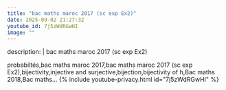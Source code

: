```yaml
---
title: "bac maths maroc 2017 (sc exp Ex2)"
date: 2025-09-02 21:27:32 
youtube_id: 7j5zWdRGwHI
image: ""
---
```

description: |
  bac maths maroc 2017 (sc exp Ex2)
  
  probabiltés,bac maths maroc 2017,bac maths maroc 2017 (sc exp Ex2),bijectivity,injective and surjective,bijection,bijectivity of h,Bac maths 2018,Bac maths...
{% include youtube-privacy.html id="7j5zWdRGwHI" %}
